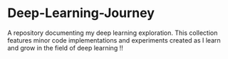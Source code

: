 # Deep-Learning-Journey
A repository documenting my deep learning exploration. This collection features minor code implementations and experiments created as I learn and grow in the field of deep learning !!
